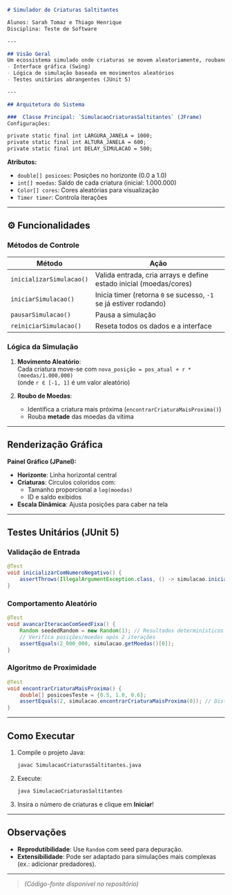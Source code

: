 ```markdown
# Simulador de Criaturas Saltitantes

Alunos: Sarah Tomaz e Thiago Henrique  
Disciplina: Teste de Software  

---

## Visão Geral
Um ecossistema simulado onde criaturas se movem aleatoriamente, roubando moedas umas das outras. Desenvolvido em Java com:
- Interface gráfica (Swing)
- Lógica de simulação baseada em movimentos aleatórios
- Testes unitários abrangentes (JUnit 5)

---

## Arquitetura do Sistema

###  Classe Principal: `SimulacaoCriaturasSaltitantes` (JFrame)
Configurações:

private static final int LARGURA_JANELA = 1000;
private static final int ALTURA_JANELA = 600;
private static final int DELAY_SIMULACAO = 500;
```

**Atributos:**
- `double[] posicoes`: Posições no horizonte (0.0 a 1.0)
- `int[] moedas`: Saldo de cada criatura (inicial: 1.000.000)
- `Color[] cores`: Cores aleatórias para visualização
- `Timer timer`: Controla iterações

---

## ⚙️ Funcionalidades

###  Métodos de Controle
| Método                | Ação                                                                 |
|-----------------------|----------------------------------------------------------------------|
| `inicializarSimulacao()` | Valida entrada, cria arrays e define estado inicial (moedas/cores)   |
| `iniciarSimulacao()`    | Inicia timer (retorna `0` se sucesso, `-1` se já estiver rodando)    |
| `pausarSimulacao()`     | Pausa a simulação                                                    |
| `reiniciarSimulacao()`  | Reseta todos os dados e a interface                                  |

###  Lógica da Simulação
1. **Movimento Aleatório**:  
   Cada criatura move-se com `nova_posição = pos_atual + r * (moedas/1.000.000)`  
   (onde `r ∈ [-1, 1]` é um valor aleatório)

2. **Roubo de Moedas**:  
   - Identifica a criatura mais próxima (`encontrarCriaturaMaisProxima()`)
   - Rouba **metade** das moedas da vítima

---

##  Renderização Gráfica
**Painel Gráfico (JPanel):**
- **Horizonte**: Linha horizontal central
- **Criaturas**: Círculos coloridos com:
  - Tamanho proporcional a `log(moedas)`
  - ID e saldo exibidos
- **Escala Dinâmica**: Ajusta posições para caber na tela

---

##  Testes Unitários (JUnit 5)

###  Validação de Entrada
```java
@Test
void inicializarComNumeroNegativo() {
    assertThrows(IllegalArgumentException.class, () -> simulacao.inicializarSimulacao(-1));
}
```

###  Comportamento Aleatório
```java
@Test
void avancarIteracaoComSeedFixa() {
    Random seededRandom = new Random(1); // Resultados determinísticos
    // Verifica posições/moedas após 2 iterações
    assertEquals(2_000_000, simulacao.getMoedas()[0]);
}
```

###  Algoritmo de Proximidade
```java
@Test
void encontrarCriaturaMaisProxima() {
    double[] posicoesTeste = {0.5, 1.0, 0.6};
    assertEquals(2, simulacao.encontrarCriaturaMaisProxima(0)); // Distância 0.1
}
```

---

##  Como Executar
1. Compile o projeto Java:
   ```bash
   javac SimulacaoCriaturasSaltitantes.java
   ```
2. Execute:
   ```bash
   java SimulacaoCriaturasSaltitantes
   ```
3. Insira o número de criaturas e clique em **Iniciar**!

---

##  Observações
- **Reprodutibilidade**: Use `Random` com seed para depuração.
- **Extensibilidade**: Pode ser adaptado para simulações mais complexas (ex.: adicionar predadores).

---
> *(Código-fonte disponível no repositório)*
